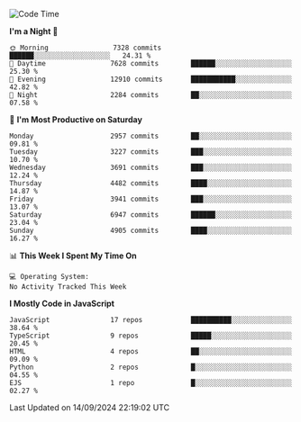 <!--START_SECTION:waka-->
![Code Time](http://img.shields.io/badge/Code%20Time-3%2C337%20hrs%2038%20mins-blue)

**I'm a Night 🦉** 

```text
🌞 Morning                7328 commits        ██████░░░░░░░░░░░░░░░░░░░   24.31 % 
🌆 Daytime                7628 commits        ██████░░░░░░░░░░░░░░░░░░░   25.30 % 
🌃 Evening                12910 commits       ███████████░░░░░░░░░░░░░░   42.82 % 
🌙 Night                  2284 commits        ██░░░░░░░░░░░░░░░░░░░░░░░   07.58 % 
```
📅 **I'm Most Productive on Saturday** 

```text
Monday                   2957 commits        ██░░░░░░░░░░░░░░░░░░░░░░░   09.81 % 
Tuesday                  3227 commits        ███░░░░░░░░░░░░░░░░░░░░░░   10.70 % 
Wednesday                3691 commits        ███░░░░░░░░░░░░░░░░░░░░░░   12.24 % 
Thursday                 4482 commits        ████░░░░░░░░░░░░░░░░░░░░░   14.87 % 
Friday                   3941 commits        ███░░░░░░░░░░░░░░░░░░░░░░   13.07 % 
Saturday                 6947 commits        ██████░░░░░░░░░░░░░░░░░░░   23.04 % 
Sunday                   4905 commits        ████░░░░░░░░░░░░░░░░░░░░░   16.27 % 
```


📊 **This Week I Spent My Time On** 

```text
💻 Operating System: 
No Activity Tracked This Week
```

**I Mostly Code in JavaScript** 

```text
JavaScript               17 repos            ██████████░░░░░░░░░░░░░░░   38.64 % 
TypeScript               9 repos             █████░░░░░░░░░░░░░░░░░░░░   20.45 % 
HTML                     4 repos             ██░░░░░░░░░░░░░░░░░░░░░░░   09.09 % 
Python                   2 repos             █░░░░░░░░░░░░░░░░░░░░░░░░   04.55 % 
EJS                      1 repo              █░░░░░░░░░░░░░░░░░░░░░░░░   02.27 % 
```




 Last Updated on 14/09/2024 22:19:02 UTC
<!--END_SECTION:waka-->

<!--
**likaiqiang/likaiqiang** is a ✨ _special_ ✨ repository because its `README.md` (this file) appears on your GitHub profile.

Here are some ideas to get you started:

- 🔭 I’m currently working on ...
- 🌱 I’m currently learning ...
- 👯 I’m looking to collaborate on ...
- 🤔 I’m looking for help with ...
- 💬 Ask me about ...
- 📫 How to reach me: ...
- 😄 Pronouns: ...
- ⚡ Fun fact: ...
-->

